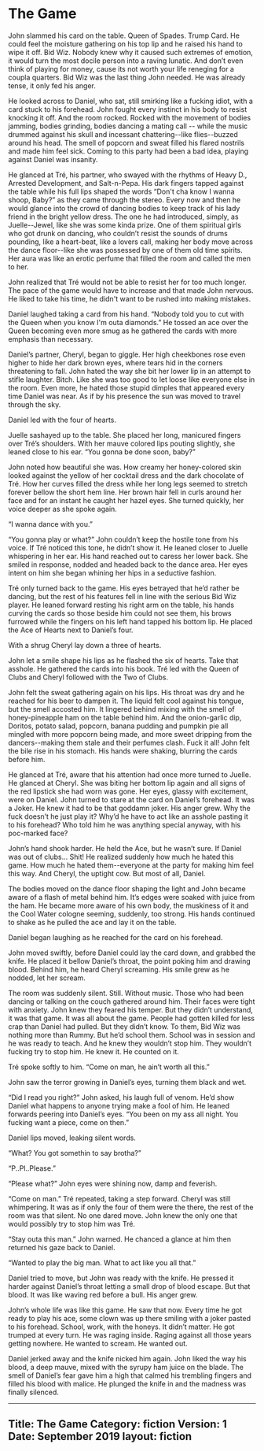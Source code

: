 # The Game

John slammed his card on the table. Queen of Spades. Trump Card. He could feel the moisture gathering on his top lip and he raised his hand to wipe it off. Bid Wiz. Nobody knew why it caused such extremes of emotion, it would turn the most docile person into a raving lunatic. And don’t even think of playing for money, cause its not worth your life reneging for a coupla quarters. Bid Wiz was the last thing John needed. He was already tense, it only fed his anger.

He looked across to Daniel, who sat, still smirking like a fucking idiot, with a card stuck to his forehead. John fought every instinct in his body to resist knocking it off. And the room rocked. Rocked with the movement of bodies jamming, bodies grinding, bodies dancing a mating call -- while the music drummed against his skull and incessant chattering--like flies--buzzed around his head. The smell of popcorn and sweat filled his flared nostrils and made him feel sick. Coming to this party had been a bad idea, playing against Daniel was insanity.

He glanced at Tré, his partner, who swayed with the rhythms of Heavy D., Arrested Development, and Salt-n-Pepa. His dark fingers tapped against the table while his full lips shaped the words “Don't cha know I wanna shoop, Baby?” as they came through the stereo. Every now and then he would glance into the crowd of dancing bodies to keep track of his lady friend in the bright yellow dress. The one he had introduced, simply, as Juelle--Jewel, like she was some kinda prize. One of them spiritual girls who got drunk on dancing, who couldn’t resist the sounds of drums pounding, like a heart-beat, like a lovers call, making her body move across the dance floor--like she was possessed by one of them old time spirits. Her aura was like an erotic perfume that filled the room and called the men to her.

John realized that Tré would not be able to resist her for too much longer. The pace of the game would have to increase and that made John nervous. He liked to take his time, he didn't want to be rushed into making mistakes.

Daniel laughed taking a card from his hand. “Nobody told you to cut with the Queen when you know I'm outa diamonds.” He tossed an ace over the Queen becoming even more smug as he gathered the cards with more emphasis than necessary.

Daniel’s partner, Cheryl, began to giggle. Her high cheekbones rose even higher to hide her dark brown eyes, where tears hid in the corners threatening to fall. John hated the way she bit her lower lip in an attempt to stifle laughter. Bitch. Like she was too good to let loose like everyone else in the room. Even more, he hated those stupid dimples that appeared every time Daniel was near. As if by his presence the sun was moved to travel through the sky.

Daniel led with the four of hearts.

Juelle sashayed up to the table. She placed her long, manicured fingers over Tré’s shoulders. With her mauve colored lips pouting slightly, she leaned close to his ear. “You gonna be done soon, baby?”

John noted how beautiful she was. How creamy her honey-colored skin looked against the yellow of her cocktail dress and the dark chocolate of Tré. How her curves filled the dress while her long legs seemed to stretch forever bellow the short hem line. Her brown hair fell in curls around her face and for an instant he caught her hazel eyes. She turned quickly, her voice deeper as she spoke again.

“I wanna dance with you.”

“You gonna play or what?” John couldn’t keep the hostile tone from his voice. If Tré noticed this tone, he didn’t show it. He leaned closer to Juelle whispering in her ear. His hand reached out to caress her lower back. She smiled in response, nodded and headed back to the dance area. Her eyes intent on him she began whining her hips in a seductive fashion.

Tré only turned back to the game. His eyes betrayed that he’d rather be dancing, but the rest of his features fell in line with the serious Bid Wiz player. He leaned forward resting his right arm on the table, his hands curving the cards so those beside him could not see them, his brows furrowed while the fingers on his left hand tapped his bottom lip. He placed the Ace of Hearts next to Daniel’s four.

With a shrug Cheryl lay down a three of hearts.

John let a smile shape his lips as he flashed the six of hearts. Take that asshole. He gathered the cards into his book. Tré led with the Queen of Clubs and Cheryl followed with the Two of Clubs.

John felt the sweat gathering again on his lips. His throat was dry and he reached for his beer to dampen it. The liquid felt cool against his tongue, but the smell accosted him. It lingered behind mixing with the smell of honey-pineapple ham on the table behind him. And the onion-garlic dip, Doritos, potato salad, popcorn, banana pudding and pumpkin pie all mingled with more popcorn being made, and more sweet dripping from the dancers--making them stale and their perfumes clash. Fuck it all! John felt the bile rise in his stomach. His hands were shaking, blurring the cards before him.

He glanced at Tré, aware that his attention had once more turned to Juelle. He glanced at Cheryl. She was biting her bottom lip again and all signs of the red lipstick she had worn was gone. Her eyes, glassy with excitement, were on Daniel. John turned to stare at the card on Daniel’s forehead. It was a Joker. He knew it had to be that goddamn joker. His anger grew. Why the fuck doesn’t he just play it? Why’d he have to act like an asshole pasting it to his forehead? Who told him he was anything special anyway, with his poc-marked face?

John’s hand shook harder. He held the Ace, but he wasn’t sure. If Daniel was out of clubs... Shit! He realized suddenly how much he hated this game. How much he hated them--everyone at the party for making him feel this way. And Cheryl, the uptight cow. But most of all, Daniel.

The bodies moved on the dance floor shaping the light and John became aware of a flash of metal behind him. It’s edges were soaked with juice from the ham. He became more aware of his own body, the muskiness of it and the Cool Water cologne seeming, suddenly, too strong. His hands continued to shake as he pulled the ace and lay it on the table.

Daniel began laughing as he reached for the card on his forehead.

John moved swiftly, before Daniel could lay the card down, and grabbed the knife. He placed it bellow Daniel’s throat, the point poking him and drawing blood. Behind him, he heard Cheryl screaming. His smile grew as he nodded, let her scream.

The room was suddenly silent. Still. Without music. Those who had been dancing or talking on the couch gathered around him. Their faces were tight with anxiety. John knew they feared his temper. But they didn’t understand, it was that game. It was all about the game. People had gotten killed for less crap than Daniel had pulled. But they didn’t know. To them, Bid Wiz was nothing more than Rummy. But he’d school them. School was in session and he was ready to teach. And he knew they wouldn’t stop him. They wouldn’t fucking try to stop him. He knew it. He counted on it.

Tré spoke softly to him. “Come on man, he ain’t worth all this.”

John saw the terror growing in Daniel’s eyes, turning them black and wet.

“Did I read you right?” John asked, his laugh full of venom. He’d show Daniel what happens to anyone trying make a fool of him. He leaned forwards peering into Daniel’s eyes. “You been on my ass all night. You fucking want a piece, come on then.”

Daniel lips moved, leaking silent words.

“What? You got somethin to say brotha?”

“P..Pl..Please.”

“Please what?” John eyes were shining now, damp and feverish.

“Come on man.” Tré repeated, taking a step forward. Cheryl was still whimpering. It was as if only the four of them were the there, the rest of the room was that silent. No one dared move. John knew the only one that would possibly try to stop him was Tré.

“Stay outa this man.” John warned. He chanced a glance at him then returned his gaze back to Daniel.

“Wanted to play the big man. What to act like you all that.”

Daniel tried to move, but John was ready with the knife. He pressed it harder against Daniel’s throat letting a small drop of blood escape. But that blood. It was like waving red before a bull. His anger grew.

John’s whole life was like this game. He saw that now. Every time he got ready to play his ace, some clown was up there smiling with a joker pasted to his forehead. School, work, with the honeys. It didn’t matter. He got trumped at every turn. He was raging inside. Raging against all those years getting nowhere. He wanted to scream. He wanted out.

Daniel jerked away and the knife nicked him again. John liked the way his blood, a deep mauve, mixed with the syrupy ham juice on the blade. The smell of Daniel’s fear gave him a high that calmed his trembling fingers and filled his blood with malice. He plunged the knife in and the madness was finally silenced.

---
Title: The Game
Category: fiction
Version: 1
Date: September 2019
layout: fiction
---
